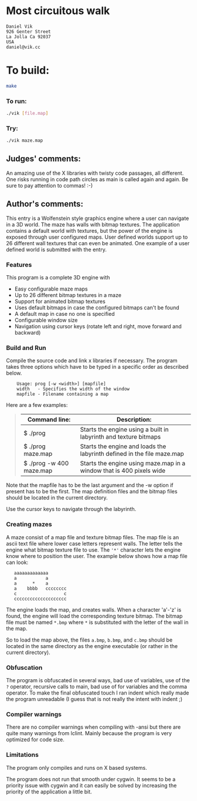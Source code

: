 # Most circuitous walk

    Daniel Vik
    926 Genter Street
    La Jolla Ca 92037
    USA
    daniel@vik.cc

# To build:

```sh
make
```

### To run:

```sh
./vik [file.map]
```

### Try:

```sh
./vik maze.map
```

## Judges' comments:

An amazing use of the X libraries with twisty code passages,
all different.  One risks running in code path circles as main is
called again and again. Be sure to pay attention to commas!  :-)

## Author's comments:

This entry is a Wolfenstein style graphics engine where a user can navigate in
a 3D world. The maze has walls with bitmap textures. The application contains
a default world with textures, but the power of the engine is exposed through
user configured maps. User defined worlds support up to 26 different wall
textures that can even be animated. One example of a user defined world is
submitted with the entry.

### Features

This program is a complete 3D engine with

  * Easy configurable maze maps
  * Up to 26 different bitmap textures in a maze
  * Support for animated bitmap textures
  * Uses default bitmaps in case the configured bitmaps can't be found
  * A default map in case no one is specified
  * Configurable window size
  * Navigation using cursor keys (rotate left and right, move forward and
backward)

### Build and Run

Compile the source code and link x libraries if necessary. The program takes
three options which have to be typed in a specific order as described below.

        Usage: prog [-w <width>] [mapfile]
        width   - Specifies the width of the window
        mapfile - Filename containing a map

Here are a few examples:

> | Command line:            | Description:           |
> | ------------------------ | ---------------------- |
> | $ ./prog                 | Starts the engine using a built in labyrinth and texture bitmaps |
> | $ ./prog maze.map        | Starts the engine and loads the labyrinth defined in the file maze.map |
> | $ ./prog -w 400 maze.map | Starts the engine using maze.map in a window that is 400 pixels wide |

Note that the mapfile has to be the last argument and the -w option if present
has to be the first. The map definition files and the bitmap files should be
located in the current directory.

Use the cursor keys to navigate through the labyrinth.

### Creating mazes

A maze consist of a map file and texture bitmap files. The map file is an
ascii text file where lower case letters represent walls. The letter tells the
engine what bitmap texture file to use. The `'*'` character lets the engine know
where to position the user. The example below shows how a map file can look:

       aaaaaaaaaaaaa
       a           a
       a      *    a
       a    bbbb   cccccccc
       c                  c
       cccccccccccccccccccc

The engine loads the map, and creates walls. When a character 'a'-'z' is found,
the engine will load the corresponding texture bitmap. The bitmap file must be
named `*.bmp` where `*` is substituted with the letter of the wall in the map.

So to load the map above, the files `a.bmp`, `b.bmp`, and `c.bmp` should be
located in the same directory as the engine executable (or rather in the
current directory).

### Obfuscation

The program is obfuscated in several ways, bad use of variables, use of the `?`
operator, recursive calls to main, bad use of for variables and the comma
operator. To make the final obfuscated touch I ran indent which really made
the program unreadable (I guess that is not really the intent with indent ;)

### Compiler warnings

There are no compiler warnings when compiling with -ansi but there are quite
many warnings from lclint. Mainly because the program is very optimized for
code size.

### Limitations

The program only compiles and runs on X based systems.

The program does not run that smooth under cygwin. It seems to be a priority
issue with cygwin and it can easily be solved by increasing the priority of
the application a little bit.
